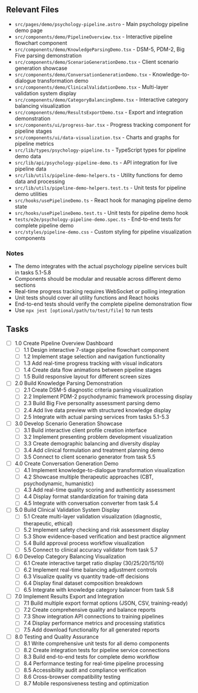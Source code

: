 ## Relevant Files

- `src/pages/demo/psychology-pipeline.astro` - Main psychology pipeline demo page
- `src/components/demo/PipelineOverview.tsx` - Interactive pipeline flowchart component
- `src/components/demo/KnowledgeParsingDemo.tsx` - DSM-5, PDM-2, Big Five parsing demonstration
- `src/components/demo/ScenarioGenerationDemo.tsx` - Client scenario generation showcase
- `src/components/demo/ConversationGenerationDemo.tsx` - Knowledge-to-dialogue transformation demo
- `src/components/demo/ClinicalValidationDemo.tsx` - Multi-layer validation system display
- `src/components/demo/CategoryBalancingDemo.tsx` - Interactive category balancing visualization
- `src/components/demo/ResultsExportDemo.tsx` - Export and integration demonstration
- `src/components/ui/progress-bar.tsx` - Progress tracking component for pipeline stages
- `src/components/ui/data-visualization.tsx` - Charts and graphs for pipeline metrics
- `src/lib/types/psychology-pipeline.ts` - TypeScript types for pipeline demo data
- `src/lib/api/psychology-pipeline-demo.ts` - API integration for live pipeline data
- `src/lib/utils/pipeline-demo-helpers.ts` - Utility functions for demo data and processing
- `src/lib/utils/pipeline-demo-helpers.test.ts` - Unit tests for pipeline demo utilities
- `src/hooks/usePipelineDemo.ts` - React hook for managing pipeline demo state
- `src/hooks/usePipelineDemo.test.ts` - Unit tests for pipeline demo hook
- `tests/e2e/psychology-pipeline-demo.spec.ts` - End-to-end tests for complete pipeline demo
- `src/styles/pipeline-demo.css` - Custom styling for pipeline visualization components

### Notes

- The demo integrates with the actual psychology pipeline services built in tasks 5.1-5.8
- Components should be modular and reusable across different demo sections
- Real-time progress tracking requires WebSocket or polling integration
- Unit tests should cover all utility functions and React hooks
- End-to-end tests should verify the complete pipeline demonstration flow
- Use `npx jest [optional/path/to/test/file]` to run tests

## Tasks

- [ ] 1.0 Create Pipeline Overview Dashboard
  - [ ] 1.1 Design interactive 7-stage pipeline flowchart component
  - [ ] 1.2 Implement stage selection and navigation functionality
  - [ ] 1.3 Add real-time progress tracking with visual indicators
  - [ ] 1.4 Create data flow animations between pipeline stages
  - [ ] 1.5 Build responsive layout for different screen sizes

- [ ] 2.0 Build Knowledge Parsing Demonstration
  - [ ] 2.1 Create DSM-5 diagnostic criteria parsing visualization
  - [ ] 2.2 Implement PDM-2 psychodynamic framework processing display
  - [ ] 2.3 Build Big Five personality assessment parsing demo
  - [ ] 2.4 Add live data preview with structured knowledge display
  - [ ] 2.5 Integrate with actual parsing services from tasks 5.1-5.3

- [ ] 3.0 Develop Scenario Generation Showcase
  - [ ] 3.1 Build interactive client profile creation interface
  - [ ] 3.2 Implement presenting problem development visualization
  - [ ] 3.3 Create demographic balancing and diversity display
  - [ ] 3.4 Add clinical formulation and treatment planning demo
  - [ ] 3.5 Connect to client scenario generator from task 5.5

- [ ] 4.0 Create Conversation Generation Demo
  - [ ] 4.1 Implement knowledge-to-dialogue transformation visualization
  - [ ] 4.2 Showcase multiple therapeutic approaches (CBT, psychodynamic, humanistic)
  - [ ] 4.3 Add real-time quality scoring and authenticity assessment
  - [ ] 4.4 Display format standardization for training data
  - [ ] 4.5 Integrate with conversation converter from task 5.4

- [ ] 5.0 Build Clinical Validation System Display
  - [ ] 5.1 Create multi-layer validation visualization (diagnostic, therapeutic, ethical)
  - [ ] 5.2 Implement safety checking and risk assessment display
  - [ ] 5.3 Show evidence-based verification and best practice alignment
  - [ ] 5.4 Build approval process workflow visualization
  - [ ] 5.5 Connect to clinical accuracy validator from task 5.7

- [ ] 6.0 Develop Category Balancing Visualization
  - [ ] 6.1 Create interactive target ratio display (30/25/20/15/10)
  - [ ] 6.2 Implement real-time balancing adjustment controls
  - [ ] 6.3 Visualize quality vs quantity trade-off decisions
  - [ ] 6.4 Display final dataset composition breakdown
  - [ ] 6.5 Integrate with knowledge category balancer from task 5.8

- [ ] 7.0 Implement Results Export and Integration
  - [ ] 7.1 Build multiple export format options (JSON, CSV, training-ready)
  - [ ] 7.2 Create comprehensive quality and balance reports
  - [ ] 7.3 Show integration API connections to training pipelines
  - [ ] 7.4 Display performance metrics and processing statistics
  - [ ] 7.5 Add download functionality for all generated reports

- [ ] 8.0 Testing and Quality Assurance
  - [ ] 8.1 Write comprehensive unit tests for all demo components
  - [ ] 8.2 Create integration tests for pipeline service connections
  - [ ] 8.3 Build end-to-end tests for complete demo workflow
  - [ ] 8.4 Performance testing for real-time pipeline processing
  - [ ] 8.5 Accessibility audit and compliance verification
  - [ ] 8.6 Cross-browser compatibility testing
  - [ ] 8.7 Mobile responsiveness testing and optimization